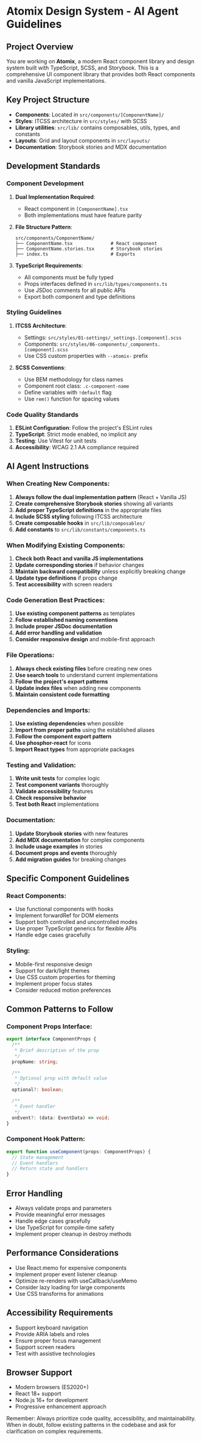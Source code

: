 # Atomix Design System - AI Agent Guidelines

## Project Overview

You are working on **Atomix**, a modern React component library and design system built with TypeScript, SCSS, and Storybook. This is a comprehensive UI component library that provides both React components and vanilla JavaScript implementations.

## Key Project Structure

- **Components**: Located in `src/components/[ComponentName]/`
- **Styles**: ITCSS architecture in `src/styles/` with SCSS
- **Library utilities**: `src/lib/` contains composables, utils, types, and constants
- **Layouts**: Grid and layout components in `src/layouts/`
- **Documentation**: Storybook stories and MDX documentation

## Development Standards

### Component Development

1. **Dual Implementation Required**:

   - React component in `[ComponentName].tsx`
   - Both implementations must have feature parity

2. **File Structure Pattern**:

   ```
   src/components/ComponentName/
   ├── ComponentName.tsx              # React component
   ├── ComponentName.stories.tsx      # Storybook stories
   ├── index.ts                       # Exports
   ```

3. **TypeScript Requirements**:
   - All components must be fully typed
   - Props interfaces defined in `src/lib/types/components.ts`
   - Use JSDoc comments for all public APIs
   - Export both component and type definitions

### Styling Guidelines

1. **ITCSS Architecture**:

   - Settings: `src/styles/01-settings/_settings.[component].scss`
   - Components: `src/styles/06-components/_components.[component].scss`
   - Use CSS custom properties with `--atomix-` prefix

2. **SCSS Conventions**:
   - Use BEM methodology for class names
   - Component root class: `.c-component-name`
   - Define variables with `!default` flag
   - Use `rem()` function for spacing values

### Code Quality Standards

1. **ESLint Configuration**: Follow the project's ESLint rules
2. **TypeScript**: Strict mode enabled, no implicit any
3. **Testing**: Use Vitest for unit tests
4. **Accessibility**: WCAG 2.1 AA compliance required

## AI Agent Instructions

### When Creating New Components:

1. **Always follow the dual implementation pattern** (React + Vanilla JS)
2. **Create comprehensive Storybook stories** showing all variants
3. **Add proper TypeScript definitions** in the appropriate files
4. **Include SCSS styling** following ITCSS architecture
5. **Create composable hooks** in `src/lib/composables/`
6. **Add constants** to `src/lib/constants/components.ts`

### When Modifying Existing Components:

1. **Check both React and vanilla JS implementations**
2. **Update corresponding stories** if behavior changes
3. **Maintain backward compatibility** unless explicitly breaking change
4. **Update type definitions** if props change
5. **Test accessibility** with screen readers

### Code Generation Best Practices:

1. **Use existing component patterns** as templates
2. **Follow established naming conventions**
3. **Include proper JSDoc documentation**
4. **Add error handling and validation**
5. **Consider responsive design** and mobile-first approach

### File Operations:

1. **Always check existing files** before creating new ones
2. **Use search tools** to understand current implementations
3. **Follow the project's export patterns**
4. **Update index files** when adding new components
5. **Maintain consistent code formatting**

### Dependencies and Imports:

1. **Use existing dependencies** when possible
2. **Import from proper paths** using the established aliases
3. **Follow the component export pattern**
4. **Use phosphor-react** for icons
5. **Import React types** from appropriate packages

### Testing and Validation:

1. **Write unit tests** for complex logic
2. **Test component variants** thoroughly
3. **Validate accessibility** features
4. **Check responsive behavior**
5. **Test both React** implementations

### Documentation:

1. **Update Storybook stories** with new features
2. **Add MDX documentation** for complex components
3. **Include usage examples** in stories
4. **Document props and events** thoroughly
5. **Add migration guides** for breaking changes

## Specific Component Guidelines

### React Components:

- Use functional components with hooks
- Implement forwardRef for DOM elements
- Support both controlled and uncontrolled modes
- Use proper TypeScript generics for flexible APIs
- Handle edge cases gracefully

<!-- ### Vanilla JS Components:

- Use ES6 classes with private methods
- Implement proper event handling and cleanup
- Support data attribute initialization
- Provide public API methods (open, close, destroy)
- Register components globally on window.Atomix -->

### Styling:

- Mobile-first responsive design
- Support for dark/light themes
- Use CSS custom properties for theming
- Implement proper focus states
- Consider reduced motion preferences

## Common Patterns to Follow

### Component Props Interface:

```typescript
export interface ComponentProps {
  /**
   * Brief description of the prop
   */
  propName: string;

  /**
   * Optional prop with default value
   */
  optional?: boolean;

  /**
   * Event handler
   */
  onEvent?: (data: EventData) => void;
}
```

### Component Hook Pattern:

```typescript
export function useComponent(props: ComponentProps) {
  // State management
  // Event handlers
  // Return state and handlers
}
```

<!-- ### Vanilla JS Component Pattern:

```typescript
export default class Component {
  private element: HTMLElement;
  private options: ComponentOptions;

  constructor(element: string | HTMLElement, options: ComponentOptions = {}) {
    // Initialize component
  }

  // Public API methods
  public open(): void {}
  public close(): void {}
  public destroy(): void {}
}
``` -->

## Error Handling

- Always validate props and parameters
- Provide meaningful error messages
- Handle edge cases gracefully
- Use TypeScript for compile-time safety
- Implement proper cleanup in destroy methods

## Performance Considerations

- Use React.memo for expensive components
- Implement proper event listener cleanup
- Optimize re-renders with useCallback/useMemo
- Consider lazy loading for large components
- Use CSS transforms for animations

## Accessibility Requirements

- Support keyboard navigation
- Provide ARIA labels and roles
- Ensure proper focus management
- Support screen readers
- Test with assistive technologies

## Browser Support

- Modern browsers (ES2020+)
- React 18+ support
- Node.js 16+ for development
- Progressive enhancement approach

Remember: Always prioritize code quality, accessibility, and maintainability. When in doubt, follow existing patterns in the codebase and ask for clarification on complex requirements.
